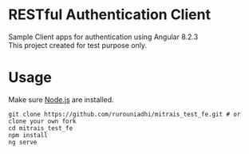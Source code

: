 # RESTful Authentication Client
Sample Client apps for authentication using Angular 8.2.3\
This project created for test purpose only.

# Usage
Make sure [Node.js](http://nodejs.org/) are installed.
```
git clone https://github.com/rurouniadhi/mitrais_test_fe.git # or clone your own fork
cd mitrais_test_fe
npm install
ng serve
```
